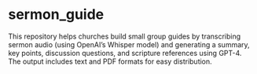 # sermon_guide
This repository helps churches build small group guides by transcribing sermon audio (using OpenAI’s Whisper model) and generating a summary, key points, discussion questions, and scripture references using GPT-4. The output includes text and PDF formats for easy distribution.
